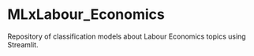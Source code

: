 # MLxLabour_Economics
Repository of classification models about Labour Economics topics using Streamlit.
